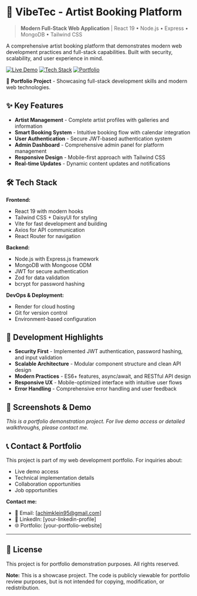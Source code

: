 # 🎵 VibeTec - Artist Booking Platform

> **Modern Full-Stack Web Application** | React 19 • Node.js • Express • MongoDB • Tailwind CSS

A comprehensive artist booking platform that demonstrates modern web development practices and full-stack capabilities. Built with security, scalability, and user experience in mind.

[![Live Demo](https://img.shields.io/badge/Live%20Demo-🌐%20View%20Site-brightgreen)](https://vibetec.onrender.com)
[![Tech Stack](https://img.shields.io/badge/Stack-React%20%7C%20Node.js%20%7C%20MongoDB-blue)](#-tech-stack)
[![Portfolio](https://img.shields.io/badge/Portfolio-📂%20Project-orange)](#-contact--portfolio)

🌟 **Portfolio Project** - Showcasing full-stack development skills and modern web technologies.

## ✨ Key Features

- **Artist Management** - Complete artist profiles with galleries and information
- **Smart Booking System** - Intuitive booking flow with calendar integration
- **User Authentication** - Secure JWT-based authentication system
- **Admin Dashboard** - Comprehensive admin panel for platform management
- **Responsive Design** - Mobile-first approach with Tailwind CSS
- **Real-time Updates** - Dynamic content updates and notifications

## 🛠️ Tech Stack

**Frontend:**
- React 19 with modern hooks
- Tailwind CSS + DaisyUI for styling
- Vite for fast development and building
- Axios for API communication
- React Router for navigation

**Backend:**
- Node.js with Express.js framework
- MongoDB with Mongoose ODM
- JWT for secure authentication
- Zod for data validation
- bcrypt for password hashing

**DevOps & Deployment:**
- Render for cloud hosting
- Git for version control
- Environment-based configuration

## 🎯 Development Highlights

- **Security First** - Implemented JWT authentication, password hashing, and input validation
- **Scalable Architecture** - Modular component structure and clean API design  
- **Modern Practices** - ES6+ features, async/await, and RESTful API design
- **Responsive UX** - Mobile-optimized interface with intuitive user flows
- **Error Handling** - Comprehensive error handling and user feedback

## 📱 Screenshots & Demo

*This is a portfolio demonstration project. For live demo access or detailed walkthroughs, please contact me.*

## 📞 Contact & Portfolio

This project is part of my web development portfolio. For inquiries about:
- Live demo access
- Technical implementation details  
- Collaboration opportunities
- Job opportunities

**Contact me:**
- 📧 Email: [achimklein95@gmail.com]
- 💼 LinkedIn: [your-linkedin-profile]
- 🌐 Portfolio: [your-portfolio-website]

---

## 📄 License

This project is for portfolio demonstration purposes. All rights reserved.

**Note:** This is a showcase project. The code is publicly viewable for portfolio review purposes, but is not intended for copying, modification, or redistribution.
